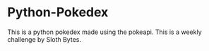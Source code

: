 # Python-Pokedex
This is a python pokedex made using the pokeapi. This is a weekly challenge by Sloth Bytes.
